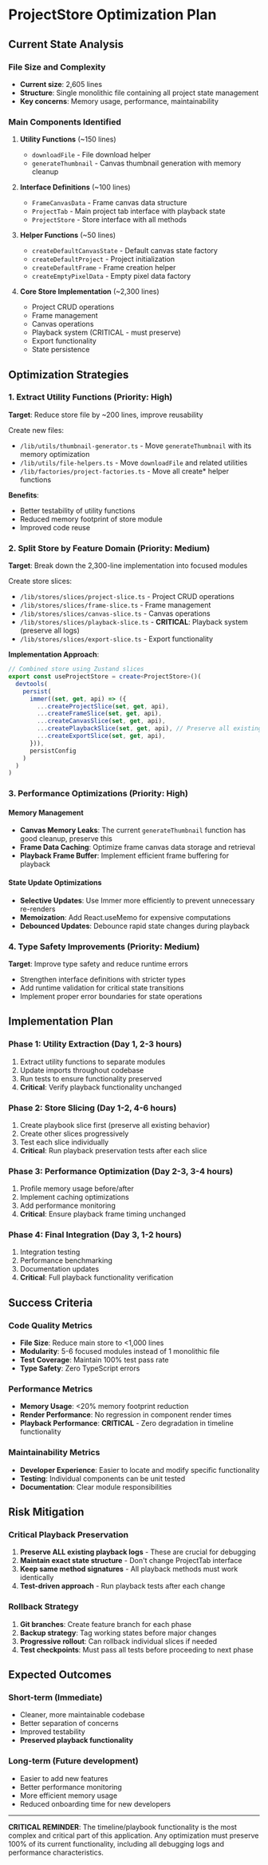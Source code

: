 # ProjectStore Optimization Plan

## Current State Analysis

### File Size and Complexity
- **Current size**: 2,605 lines
- **Structure**: Single monolithic file containing all project state management
- **Key concerns**: Memory usage, performance, maintainability

### Main Components Identified

1. **Utility Functions** (~150 lines)
   - `downloadFile` - File download helper
   - `generateThumbnail` - Canvas thumbnail generation with memory cleanup
   
2. **Interface Definitions** (~100 lines)  
   - `FrameCanvasData` - Frame canvas data structure
   - `ProjectTab` - Main project tab interface with playback state
   - `ProjectStore` - Store interface with all methods

3. **Helper Functions** (~50 lines)
   - `createDefaultCanvasState` - Default canvas state factory
   - `createDefaultProject` - Project initialization
   - `createDefaultFrame` - Frame creation helper
   - `createEmptyPixelData` - Empty pixel data factory

4. **Core Store Implementation** (~2,300 lines)
   - Project CRUD operations
   - Frame management
   - Canvas operations
   - Playback system (CRITICAL - must preserve)
   - Export functionality
   - State persistence

## Optimization Strategies

### 1. Extract Utility Functions (Priority: High)
**Target**: Reduce store file by ~200 lines, improve reusability

Create new files:
- `/lib/utils/thumbnail-generator.ts` - Move `generateThumbnail` with its memory optimization
- `/lib/utils/file-helpers.ts` - Move `downloadFile` and related utilities
- `/lib/factories/project-factories.ts` - Move all create* helper functions

**Benefits**:
- Better testability of utility functions
- Reduced memory footprint of store module
- Improved code reuse

### 2. Split Store by Feature Domain (Priority: Medium)
**Target**: Break down the 2,300-line implementation into focused modules

Create store slices:
- `/lib/stores/slices/project-slice.ts` - Project CRUD operations
- `/lib/stores/slices/frame-slice.ts` - Frame management
- `/lib/stores/slices/canvas-slice.ts` - Canvas operations
- `/lib/stores/slices/playback-slice.ts` - **CRITICAL**: Playback system (preserve all logs)
- `/lib/stores/slices/export-slice.ts` - Export functionality

**Implementation Approach**:
```typescript
// Combined store using Zustand slices
export const useProjectStore = create<ProjectStore>()(
  devtools(
    persist(
      immer((set, get, api) => ({
        ...createProjectSlice(set, get, api),
        ...createFrameSlice(set, get, api),
        ...createCanvasSlice(set, get, api),
        ...createPlaybackSlice(set, get, api), // Preserve all existing logging
        ...createExportSlice(set, get, api),
      })),
      persistConfig
    )
  )
)
```

### 3. Performance Optimizations (Priority: High)

#### Memory Management
- **Canvas Memory Leaks**: The current `generateThumbnail` function has good cleanup, preserve this
- **Frame Data Caching**: Optimize frame canvas data storage and retrieval
- **Playback Frame Buffer**: Implement efficient frame buffering for playback

#### State Update Optimizations
- **Selective Updates**: Use Immer more efficiently to prevent unnecessary re-renders
- **Memoization**: Add React.useMemo for expensive computations
- **Debounced Updates**: Debounce rapid state changes during playback

### 4. Type Safety Improvements (Priority: Medium)
**Target**: Improve type safety and reduce runtime errors

- Strengthen interface definitions with stricter types
- Add runtime validation for critical state transitions
- Implement proper error boundaries for state operations

## Implementation Plan

### Phase 1: Utility Extraction (Day 1, 2-3 hours)
1. Extract utility functions to separate modules
2. Update imports throughout codebase
3. Run tests to ensure functionality preserved
4. **Critical**: Verify playback functionality unchanged

### Phase 2: Store Slicing (Day 1-2, 4-6 hours)
1. Create playbook slice first (preserve all existing behavior)
2. Create other slices progressively
3. Test each slice individually
4. **Critical**: Run playback preservation tests after each slice

### Phase 3: Performance Optimization (Day 2-3, 3-4 hours)
1. Profile memory usage before/after
2. Implement caching optimizations
3. Add performance monitoring
4. **Critical**: Ensure playback frame timing unchanged

### Phase 4: Final Integration (Day 3, 1-2 hours)
1. Integration testing
2. Performance benchmarking
3. Documentation updates
4. **Critical**: Full playback functionality verification

## Success Criteria

### Code Quality Metrics
- **File Size**: Reduce main store to <1,000 lines
- **Modularity**: 5-6 focused modules instead of 1 monolithic file  
- **Test Coverage**: Maintain 100% test pass rate
- **Type Safety**: Zero TypeScript errors

### Performance Metrics
- **Memory Usage**: <20% memory footprint reduction
- **Render Performance**: No regression in component render times
- **Playback Performance**: **CRITICAL** - Zero degradation in timeline functionality

### Maintainability Metrics  
- **Developer Experience**: Easier to locate and modify specific functionality
- **Testing**: Individual components can be unit tested
- **Documentation**: Clear module responsibilities

## Risk Mitigation

### Critical Playback Preservation
1. **Preserve ALL existing playback logs** - These are crucial for debugging
2. **Maintain exact state structure** - Don't change ProjectTab interface
3. **Keep same method signatures** - All playback methods must work identically
4. **Test-driven approach** - Run playback tests after each change

### Rollback Strategy
1. **Git branches**: Create feature branch for each phase
2. **Backup strategy**: Tag working states before major changes
3. **Progressive rollout**: Can rollback individual slices if needed
4. **Test checkpoints**: Must pass all tests before proceeding to next phase

## Expected Outcomes

### Short-term (Immediate)
- Cleaner, more maintainable codebase
- Better separation of concerns
- Improved testability
- **Preserved playback functionality**

### Long-term (Future development)
- Easier to add new features
- Better performance monitoring
- More efficient memory usage
- Reduced onboarding time for new developers

---

**CRITICAL REMINDER**: The timeline/playbook functionality is the most complex and critical part of this application. Any optimization must preserve 100% of its current functionality, including all debugging logs and performance characteristics.